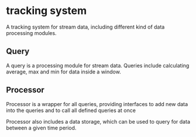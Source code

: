 tracking system
===============

A tracking system for stream data, including different kind of data processing
modules.

Query
-----

A query is a processing module for stream data. Queries include calculating
average, max and min for data inside a window.

Processor
---------

Processor is a wrapper for all queries, providing interfaces to add new data
into the queries and to call all defined queries at once

Processor also includes a data storage, which can be used to query for data
between a given time period.

